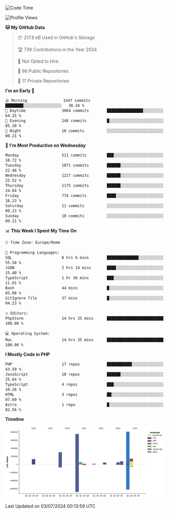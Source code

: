 <!--START_SECTION:waka-->
![Code Time](http://img.shields.io/badge/Code%20Time-5%2C133%20hrs%2048%20mins-blue)

![Profile Views](http://img.shields.io/badge/Profile%20Views-0-blue)

**🐱 My GitHub Data** 

> 📦 217.8 kB Used in GitHub's Storage 
 > 
> 🏆 739 Contributions in the Year 2024
 > 
> 🚫 Not Opted to Hire
 > 
> 📜 66 Public Repositories 
 > 
> 🔑 17 Private Repositories 
 > 
**I'm an Early 🐤** 

```text
🌞 Morning                1447 commits        ████████░░░░░░░░░░░░░░░░░   30.34 % 
🌆 Daytime                3064 commits        ████████████████░░░░░░░░░   64.25 % 
🌃 Evening                248 commits         █░░░░░░░░░░░░░░░░░░░░░░░░   05.20 % 
🌙 Night                  10 commits          ░░░░░░░░░░░░░░░░░░░░░░░░░   00.21 % 
```
📅 **I'm Most Productive on Wednesday** 

```text
Monday                   511 commits         ███░░░░░░░░░░░░░░░░░░░░░░   10.72 % 
Tuesday                  1071 commits        ██████░░░░░░░░░░░░░░░░░░░   22.46 % 
Wednesday                1217 commits        ██████░░░░░░░░░░░░░░░░░░░   25.52 % 
Thursday                 1175 commits        ██████░░░░░░░░░░░░░░░░░░░   24.64 % 
Friday                   774 commits         ████░░░░░░░░░░░░░░░░░░░░░   16.23 % 
Saturday                 11 commits          ░░░░░░░░░░░░░░░░░░░░░░░░░   00.23 % 
Sunday                   10 commits          ░░░░░░░░░░░░░░░░░░░░░░░░░   00.21 % 
```


📊 **This Week I Spent My Time On** 

```text
🕑︎ Time Zone: Europe/Rome

💬 Programming Languages: 
SQL                      8 hrs 6 mins        ██████████████░░░░░░░░░░░   55.58 % 
JSON                     2 hrs 14 mins       ████░░░░░░░░░░░░░░░░░░░░░   15.40 % 
TypeScript               1 hr 36 mins        ███░░░░░░░░░░░░░░░░░░░░░░   11.01 % 
Bash                     44 mins             █░░░░░░░░░░░░░░░░░░░░░░░░   05.08 % 
GitIgnore file           37 mins             █░░░░░░░░░░░░░░░░░░░░░░░░   04.23 % 

🔥 Editors: 
PhpStorm                 14 hrs 35 mins      █████████████████████████   100.00 % 

💻 Operating System: 
Mac                      14 hrs 35 mins      █████████████████████████   100.00 % 
```

**I Mostly Code in PHP** 

```text
PHP                      17 repos            ███████████░░░░░░░░░░░░░░   43.59 % 
JavaScript               10 repos            ██████░░░░░░░░░░░░░░░░░░░   25.64 % 
TypeScript               4 repos             ███░░░░░░░░░░░░░░░░░░░░░░   10.26 % 
HTML                     3 repos             ██░░░░░░░░░░░░░░░░░░░░░░░   07.69 % 
Astro                    1 repo              █░░░░░░░░░░░░░░░░░░░░░░░░   02.56 % 
```



**Timeline**

![Lines of Code chart](https://raw.githubusercontent.com/frnwtr/frnwtr/main/assets/bar_graph.png)


 Last Updated on 03/07/2024 00:13:59 UTC
<!--END_SECTION:waka-->
